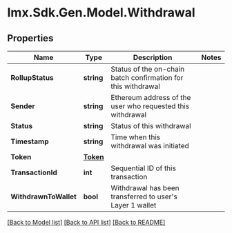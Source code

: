# Imx.Sdk.Gen.Model.Withdrawal

## Properties

Name | Type | Description | Notes
------------ | ------------- | ------------- | -------------
**RollupStatus** | **string** | Status of the on-chain batch confirmation for this withdrawal | 
**Sender** | **string** | Ethereum address of the user who requested this withdrawal | 
**Status** | **string** | Status of this withdrawal | 
**Timestamp** | **string** | Time when this withdrawal was initiated | 
**Token** | [**Token**](Token.md) |  | 
**TransactionId** | **int** | Sequential ID of this transaction | 
**WithdrawnToWallet** | **bool** | Withdrawal has been transferred to user&#39;s Layer 1 wallet | 

[[Back to Model list]](../README.md#documentation-for-models) [[Back to API list]](../README.md#documentation-for-api-endpoints) [[Back to README]](../README.md)

